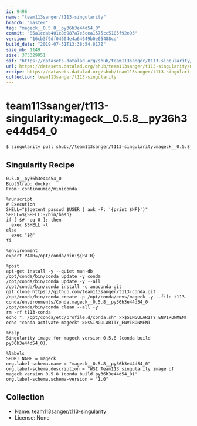 ```yaml
---
id: 9496
name: "team113sanger/t113-singularity"
branch: "master"
tag: "mageck__0.5.8__py36h3e44d54_0"
commit: "85a1cdab401c8d987a7e5cea1575cc5105f92e93"
version: "16cb3f9df04604e4a64649b0e05488cd"
build_date: "2019-07-31T13:38:54.817Z"
size_mb: 1149
size: 373329951
sif: "https://datasets.datalad.org/shub/team113sanger/t113-singularity/mageck__0.5.8__py36h3e44d54_0/2019-07-31-85a1cdab-16cb3f9d/16cb3f9df04604e4a64649b0e05488cd.simg"
url: https://datasets.datalad.org/shub/team113sanger/t113-singularity/mageck__0.5.8__py36h3e44d54_0/2019-07-31-85a1cdab-16cb3f9d/
recipe: https://datasets.datalad.org/shub/team113sanger/t113-singularity/mageck__0.5.8__py36h3e44d54_0/2019-07-31-85a1cdab-16cb3f9d/Singularity
collection: team113sanger/t113-singularity
---
```


# team113sanger/t113-singularity:mageck__0.5.8__py36h3e44d54_0

```bash
$ singularity pull shub://team113sanger/t113-singularity:mageck__0.5.8__py36h3e44d54_0
```

## Singularity Recipe

```singularity
0.5.8__py36h3e44d54_0
BootStrap: docker
From: continuumio/miniconda

%runscript
# Execution
SHELL="$(getent passwd $USER | awk -F: '{print $NF}')"
SHELL=${SHELL:-/bin/bash}
if [ $# -eq 0 ]; then
  exec $SHELL -l
else
  exec "$@"
fi

%environment
export PATH=/opt/conda/bin:${PATH}

%post
apt-get install -y --quiet man-db
/opt/conda/bin/conda update -y conda
/opt/conda/bin/conda update -y --all
/opt/conda/bin/conda install -c anaconda git
git clone https://github.com/team113sanger/t113-conda.git
/opt/conda/bin/conda create -p /opt/conda/envs/mageck -y --file t113-conda/environments/Conda.mageck__0.5.8__py36h3e44d54_0
/opt/conda/bin/conda clean --all -y
rm -rf t113-conda
echo ". /opt/conda/etc/profile.d/conda.sh" >>$SINGULARITY_ENVIRONMENT
echo "conda activate mageck" >>$SINGULARITY_ENVIRONMENT

%help
Singularity image for mageck version 0.5.8 (conda build py36h3e44d54_0).

%labels
SHORT_NAME = mageck
org.label-schema.name = "mageck__0.5.8__py36h3e44d54_0"
org.label-schema.description = "WSI Team113 singularity image of mageck version 0.5.8 (conda build py36h3e44d54_0)"
org.label-schema.schema-version = "1.0"
```

## Collection

 - Name: [team113sanger/t113-singularity](https://github.com/team113sanger/t113-singularity)
 - License: None

